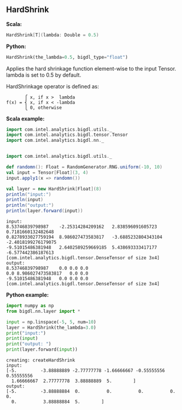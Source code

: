 ## HardShrink ##


**Scala:**
```scala
HardShrink[T](lambda: Double = 0.5)
```
**Python:**
```python
HardShrink(the_lambda=0.5, bigdl_type="float")
```

Applies the hard shrinkage function element-wise to the input Tensor. lambda is set to 0.5 by default.

HardShrinkage operator is defined as:

```
       ⎧ x, if x >  lambda
f(x) = ⎨ x, if x < -lambda
       ⎩ 0, otherwise
```



**Scala example:**
```scala
import com.intel.analytics.bigdl.utils._
import com.intel.analytics.bigdl.tensor.Tensor
import com.intel.analytics.bigdl.nn._


import com.intel.analytics.bigdl.utils._

def randomn(): Float = RandomGenerator.RNG.uniform(-10, 10)
val input = Tensor[Float](3, 4)
input.apply1(x => randomn())

val layer = new HardShrink[Float](8)
println("input:")
println(input)
println("output:")
println(layer.forward(input))
```

```
input:
8.53746839798987	-2.25314284209162	2.838596091605723	0.7181660132482648	
0.8278933027759194	8.986027473583817	-3.6885232804343104	-2.4018199276179075	
-9.51015486381948	2.6402589259669185	5.438693333417177	-6.577442386187613	
[com.intel.analytics.bigdl.tensor.DenseTensor of size 3x4]
output:
8.53746839798987	0.0	0.0	0.0	
0.0	8.986027473583817	0.0	0.0	
-9.51015486381948	0.0	0.0	0.0	
[com.intel.analytics.bigdl.tensor.DenseTensor of size 3x4]
```

**Python example:**


```python
import numpy as np
from bigdl.nn.layer import *

input = np.linspace(-5, 5, num=10)
layer = HardShrink(the_lambda=3.0)
print("input:")
print(input)
print("output: ")
print(layer.forward(input))
```

```
creating: createHardShrink
input:
[-5.         -3.88888889 -2.77777778 -1.66666667 -0.55555556  0.55555556
  1.66666667  2.77777778  3.88888889  5.        ]
output: 
[-5.         -3.88888884  0.          0.          0.          0.          0.
  0.          3.88888884  5.        ]
 
```

